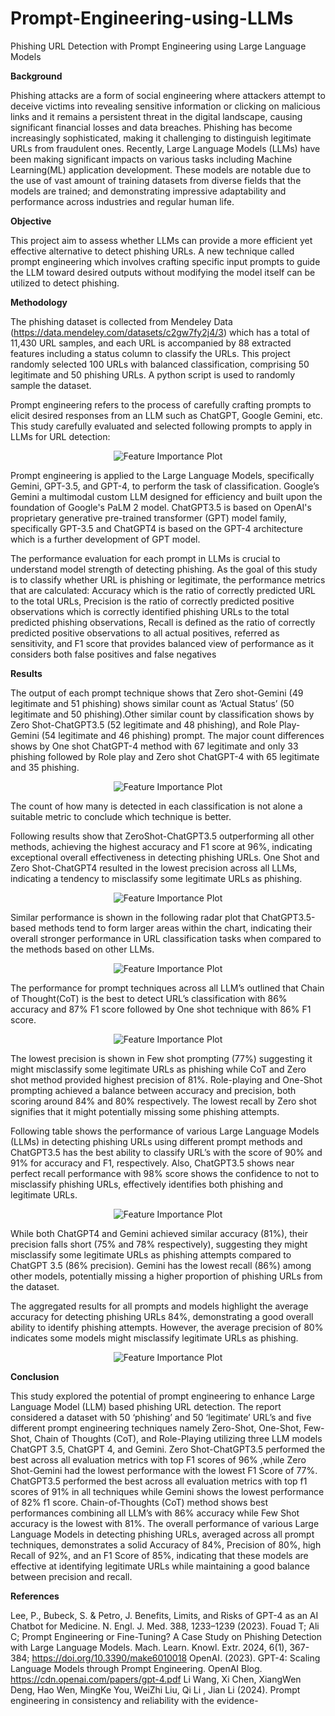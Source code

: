 # Prompt-Engineering-using-LLMs
Phishing URL Detection with Prompt Engineering using Large Language Models

**Background**

Phishing attacks are a form of social engineering where attackers attempt to deceive victims into revealing sensitive information or clicking on malicious links and it remains a persistent threat in the digital landscape, causing significant financial losses and data breaches. Phishing has become increasingly sophisticated, making it challenging to distinguish legitimate URLs from fraudulent ones.
Recently, Large Language Models (LLMs) have been making significant impacts on various tasks including Machine Learning(ML) application development. These models are notable due to the use of vast amount of training datasets from diverse fields that the models are trained; and demonstrating impressive adaptability and performance across industries and regular human life.

**Objective**

This project aim to assess whether LLMs can provide a more efficient yet effective alternative to detect phishing URLs.
A new technique called prompt engineering which involves crafting specific input prompts to guide the LLM toward desired outputs without modifying the model itself can be utilized to detect phishing.

**Methodology**

 The phishing dataset is collected from Mendeley Data (https://data.mendeley.com/datasets/c2gw7fy2j4/3) which has a total of 11,430 URL samples, and each URL is accompanied by 88 extracted features including a status column to classify the URLs. This project randomly selected 100 URLs with balanced classification, comprising 50 legitimate and 50 phishing URLs. A python script is used to randomly sample the dataset.

Prompt engineering refers to the process of carefully crafting prompts to elicit desired responses from an LLM such as ChatGPT, Google Gemini, etc. This study carefully evaluated and selected following prompts to apply in LLMs for URL detection:

<p align="center">
  <img src="https://github.com/hossiq/image/blob/main/Prompts.PNG?raw=true" alt="Feature Importance Plot" />
</p>


Prompt engineering is applied to the Large Language Models, specifically Gemini, GPT-3.5, and GPT-4, to perform the task of classification. Google’s Gemini a multimodal custom LLM designed for efficiency and built upon the foundation of Google's PaLM 2 model. ChatGPT3.5 is based on OpenAI's proprietary generative pre-trained transformer (GPT) model family, specifically GPT-3.5 and ChatGPT4 is based on the GPT-4 architecture which is a further development of GPT model.

The performance evaluation for each prompt in LLMs is crucial to understand model strength of detecting phishing. As the goal of this study is to classify whether URL is phishing or legitimate, the performance metrics that are calculated:
Accuracy which is the ratio of correctly predicted URL to the total URLs, Precision is the ratio of correctly predicted positive observations which is correctly identified phishing URLs to the total predicted phishing observations, Recall is defined as the ratio of correctly predicted positive observations to all actual positives, referred as sensitivity, and F1 score that provides balanced view of performance as it considers both false positives and false negatives


**Results**

The output of each prompt technique shows that Zero shot-Gemini (49 legitimate and 51 phishing) shows similar count as ‘Actual Status’ (50 legitimate and 50 phishing).Other similar count by classification shows by Zero Shot-ChatGPT3.5 (52 legitimate and 48 phishing), and Role Play-Gemini (54 legitimate and 46 phishing) prompt. The major count differences shows by One shot ChatGPT-4 method with 67 legitimate and only 33 phishing followed by Role play and Zero shot ChatGPT-4 with 65 legitimate and 35 phishing.

<p align="center">
  <img src="https://github.com/hossiq/image/blob/main/Data Count By LLM.png?raw=true" alt="Feature Importance Plot" />
</p>

The count of how many is detected in each classification is not alone a suitable metric to conclude which technique is better.

Following results show that ZeroShot-ChatGPT3.5 outperforming all other methods, achieving the highest accuracy and F1 score at 96%, indicating exceptional overall effectiveness in detecting phishing URLs. One Shot and Zero Shot-ChatGPT4 resulted in the lowest precision across all LLMs, indicating a tendency to misclassify some legitimate URLs as phishing.

<p align="center">
  <img src="https://github.com/hossiq/image/blob/main/Eval_Metrics_PromptEngineering_LLMS.PNG?raw=true" alt="Feature Importance Plot" />
</p>

Similar performance is shown in the following radar plot that ChatGPT3.5-based methods tend to form larger areas within the chart, indicating their overall stronger performance in URL classification tasks when compared to the methods based on other LLMs.

<p align="center">
  <img src="https://github.com/hossiq/image/blob/main/Radar Plot Metrics.png?raw=true" alt="Feature Importance Plot" />
</p>

The performance for prompt techniques across all LLM’s outlined that Chain of Thought(CoT) is the best to detect URL’s classification with 86% accuracy and 87% F1 score followed by One shot technique with 86% F1 score.

<p align="center">
  <img src="https://github.com/hossiq/image/blob/main/Eval_Metrics_PromptEngineeringS.PNG?raw=true" alt="Feature Importance Plot" />
</p>

The lowest precision is shown in Few shot prompting (77%) suggesting it might misclassify some legitimate URLs as phishing while CoT and Zero shot method provided highest precision of 81%. Role-playing and One-Shot prompting achieved a balance between accuracy and
precision, both scoring around 84% and 80% respectively. The lowest recall by Zero shot signifies that it might potentially missing some phishing attempts.

Following table shows the performance of various Large Language Models (LLMs) in detecting phishing URLs using different prompt methods and ChatGPT3.5 has the best ability to classify URL’s with the score of 90% and 91% for accuracy and F1, respectively. Also, ChatGPT3.5 shows near perfect recall performance with 98% score shows the confidence to not to misclassify phishing URLs, effectively identifies both phishing and legitimate URLs.

<p align="center">
  <img src="https://github.com/hossiq/image/blob/main/LLMS performance.PNG?raw=true" alt="Feature Importance Plot" />
</p>

While both ChatGPT4 and Gemini achieved similar accuracy (81%), their precision falls short (75% and 78% respectively), suggesting they might misclassify some legitimate URLs as phishing attempts compared to ChatGPT 3.5 (86% precision). Gemini has the lowest recall
(86%) among other models, potentially missing a higher proportion of phishing URLs from the dataset.

The aggregated results for all prompts and models highlight the average accuracy for detecting phishing URLs 84%, demonstrating a good overall ability to identify phishing attempts. However, the average precision of 80% indicates some models might misclassify legitimate URLs as phishing.

<p align="center">
  <img src="https://github.com/hossiq/image/blob/main/Overall Metrics.PNG?raw=true" alt="Feature Importance Plot" />
</p>


**Conclusion**

This study explored the potential of prompt engineering to enhance Large Language Model (LLM) based phishing URL detection. The report considered a dataset with 50 ‘phishing’ and 50 ‘legitimate’ URL’s and five different prompt engineering techniques namely Zero-Shot, One-Shot, Few-Shot, Chain of Thoughts (CoT), and Role-Playing utilizing three LLM models ChatGPT 3.5, ChatGPT 4, and Gemini. Zero Shot-ChatGPT3.5 performed the best across all evaluation metrics with top F1 scores of 96% ,while Zero Shot-Gemini had the lowest performance with the lowest F1 Score of 77%. ChatGPT3.5 performed the best across all evaluation metrics with top f1 scores of 91% in all techniques while Gemini shows the lowest performance of 82% f1 score. Chain-of-Thoughts (CoT) method shows best performances combining all LLM’s with 86% accuracy while Few Shot accuracy is the lowest with 81%. The overall performance of various Large Language Models in detecting phishing URLs, averaged across all prompt techniques, demonstrates a solid Accuracy of 84%, Precision of 80%, high Recall of 92%, and an F1 Score of 85%, indicating that these models are effective at identifying legitimate URLs while maintaining a good balance between precision and recall.



**References**

Lee, P., Bubeck, S. & Petro, J. Benefits, Limits, and Risks of GPT-4 as an AI Chatbot for Medicine. N. Engl. J. Med. 388, 1233–1239 (2023).
Fouad T; Ali C; Prompt Engineering or Fine-Tuning? A Case Study on Phishing Detection with Large Language Models. Mach. Learn. Knowl. Extr. 2024, 6(1), 367-384; https://doi.org/10.3390/make6010018
OpenAI. (2023). GPT-4: Scaling Language Models through Prompt Engineering. OpenAI Blog. https://cdn.openai.com/papers/gpt-4.pdf
Li Wang, Xi Chen, XiangWen Deng, Hao Wen, MingKe You, WeiZhi Liu, Qi Li , Jian Li (2024). Prompt engineering in consistency and reliability with the evidence-

